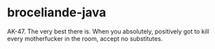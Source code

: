 # broceliande-java
AK-47. The very best there is. When you absolutely, positively got to kill every motherfucker in the room, accept no substitutes.
